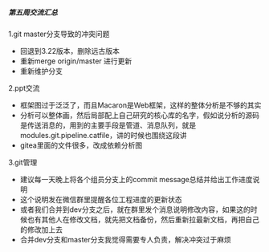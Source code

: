 ##### 第五周交流汇总

1.git master分支导致的冲突问题
  * 回退到3.22版本，删除远古版本
  * 重新merge origin/master 进行更新
  * 重新维护分支

2.ppt交流
  * 框架图过于泛泛了，而且Macaron是Web框架，这样的整体分析是不够的其实
  * 分析可以整体画，然后局部配上自己研究的核心库的名字，假如说分析的源码是传送消息的，用到的主要手段是管道、消息队列，就是modules.git.pipeline.catfile，讲的时候也围绕这段讲
  * gitea里面的文件很多，改成依赖分析图

3.git管理
  *  建议每一天晚上将各个组员分支上的commit message总结并给出工作进度说明
  * 这个说明发在微信群里提醒各位工程进度的更新状态
  * 或者我们合并到dev分支之后，就在群里发个消息说明修改内容，如果这的时候也有其他人在修改文档，就先把文档备份，然后重新拉最新文档，再把自己的修改加上去
  * 合并dev分支和master分支我觉得需要专人负责，解决冲突过于麻烦
